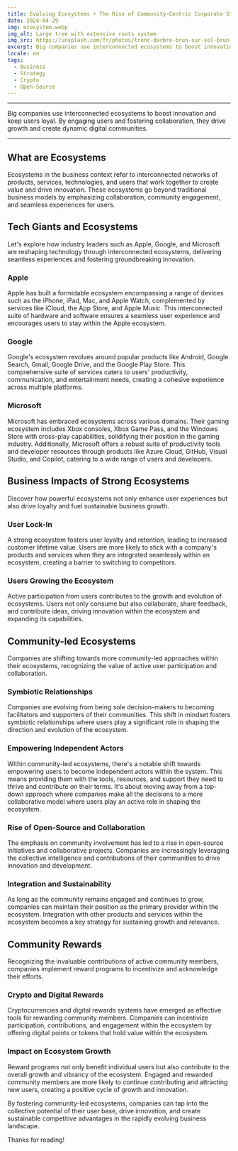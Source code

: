 ```yaml
---
title: Evolving Ecosystems • The Rise of Community-Centric Corporate Structures
date: 2024-04-29
img: ecosystem.webp
img_alt: Large tree with extensive roots system
img_src: https://unsplash.com/fr/photos/tronc-darbre-brun-sur-sol-brun-B645igbiKCw
excerpt: Big companies use interconnected ecosystems to boost innovation and keep users loyal. By engaging users and fostering collaboration, they drive growth and create dynamic digital communities.
locale: en
tags:
  - Business
  - Strategy
  - Crypto
  - Open-Source
---
```


___
Big companies use interconnected ecosystems to boost innovation and keep users loyal. By engaging users and fostering collaboration, they drive growth and create dynamic digital communities.
___

## What are Ecosystems

Ecosystems in the business context refer to interconnected networks of products, services, technologies, and users that work together to create value and drive innovation. These ecosystems go beyond traditional business models by emphasizing collaboration, community engagement, and seamless experiences for users.

## Tech Giants and Ecosystems

Let's explore how industry leaders such as Apple, Google, and Microsoft are reshaping technology through interconnected ecosystems, delivering seamless experiences and fostering groundbreaking innovation.

### Apple

Apple has built a formidable ecosystem encompassing a range of devices such as the iPhone, iPad, Mac, and Apple Watch, complemented by services like iCloud, the App Store, and Apple Music. This interconnected suite of hardware and software ensures a seamless user experience and encourages users to stay within the Apple ecosystem.

### Google

Google's ecosystem revolves around popular products like Android, Google Search, Gmail, Google Drive, and the Google Play Store. This comprehensive suite of services caters to users' productivity, communication, and entertainment needs, creating a cohesive experience across multiple platforms.

### Microsoft

Microsoft has embraced ecosystems across various domains. Their gaming ecosystem includes Xbox consoles, Xbox Game Pass, and the Windows Store with cross-play capabilities, solidifying their position in the gaming industry. Additionally, Microsoft offers a robust suite of productivity tools and developer resources through products like Azure Cloud, GitHub, Visual Studio, and Copilot, catering to a wide range of users and developers.

## Business Impacts of Strong Ecosystems

Discover how powerful ecosystems not only enhance user experiences but also drive loyalty and fuel sustainable business growth.

### User Lock-In

A strong ecosystem fosters user loyalty and retention, leading to increased customer lifetime value. Users are more likely to stick with a company's products and services when they are integrated seamlessly within an ecosystem, creating a barrier to switching to competitors.

### Users Growing the Ecosystem

Active participation from users contributes to the growth and evolution of ecosystems. Users not only consume but also collaborate, share feedback, and contribute ideas, driving innovation within the ecosystem and expanding its capabilities.

## Community-led Ecosystems

Companies are shifting towards more community-led approaches within their ecosystems, recognizing the value of active user participation and collaboration.

### Symbiotic Relationships

Companies are evolving from being sole decision-makers to becoming facilitators and supporters of their communities. This shift in mindset fosters symbiotic relationships where users play a significant role in shaping the direction and evolution of the ecosystem.

### Empowering Independent Actors

Within community-led ecosystems, there's a notable shift towards empowering users to become independent actors within the system. This means providing them with the tools, resources, and support they need to thrive and contribute on their terms. It's about moving away from a top-down approach where companies make all the decisions to a more collaborative model where users play an active role in shaping the ecosystem.

### Rise of Open-Source and Collaboration

The emphasis on community involvement has led to a rise in open-source initiatives and collaborative projects. Companies are increasingly leveraging the collective intelligence and contributions of their communities to drive innovation and development.

### Integration and Sustainability

As long as the community remains engaged and continues to grow, companies can maintain their position as the primary provider within the ecosystem. Integration with other products and services within the ecosystem becomes a key strategy for sustaining growth and relevance.

## Community Rewards

Recognizing the invaluable contributions of active community members, companies implement reward programs to incentivize and acknowledge their efforts.

### Crypto and Digital Rewards

Cryptocurrencies and digital rewards systems have emerged as effective tools for rewarding community members. Companies can incentivize participation, contributions, and engagement within the ecosystem by offering digital points or tokens that hold value within the ecosystem.

### Impact on Ecosystem Growth

Reward programs not only benefit individual users but also contribute to the overall growth and vibrancy of the ecosystem. Engaged and rewarded community members are more likely to continue contributing and attracting new users, creating a positive cycle of growth and innovation.

By fostering community-led ecosystems, companies can tap into the collective potential of their user base, drive innovation, and create sustainable competitive advantages in the rapidly evolving business landscape.


Thanks for reading!